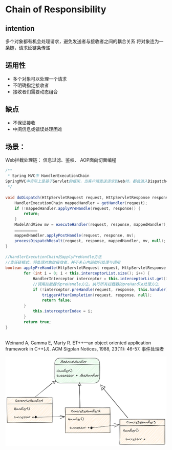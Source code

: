 # Chain of Responsibility
## intention
多个对象都有机会处理请求，避免发送者与接收者之间的耦合关系
将对象连为一条链，请求延链条传递
## 适用性
- 多个对象可以处理一个请求
- 不明确指定接收者
- 接收者们需要动态组合

## 缺点
- 不保证接收
- 中间信息或错误处理困难

## 场景： 
Web拦截处理链： 信息过滤、鉴权、
AOP面向切面编程
```java
/**
 * Spring MVC中 HandlerExecutionChain
SpringMVC中实际上是基于Servlet的框架，当客户端发送请求到web时，都会进入DispatcherServlet中，然后根据Servlet的生命周期去执行doService方法，在doService方法中有一个关键方法doDispatch
 */

void doDispatch(HttpServletRequest request, HttpServletResponse response)  {
    HandlerExecutionChain mappedHandler = getHandler(request);
    if (!mappedHandler.applyPreHandle(request, response)) {
        return;
    }
    ModelAndView mv = executeHandler(request, response, mappedHandler);
    …………………………
    mappedHandler.applyPostHandle(request, response, mv);
    processDispatchResult(request, response, mappedHandler, mv, null);
}

//HandlerExecutionChain的applyPreHandle方法
//责任链模式，将处理对象给接收者，并不关心内部如何处理与调用
boolean applyPreHandle(HttpServletRequest request, HttpServletResponse response) {
        for (int i = 0; i < this.interceptorList.size(); i++) {
            HandlerInterceptor interceptor = this.interceptorList.get(i);
            //调用拦截器的preHandle方法，执行所有拦截器的preHandle处理方法
            if (!interceptor.preHandle(request, response, this.handler)) {
                triggerAfterCompletion(request, response, null);
                return false;
        }
            this.interceptorIndex = i;
        }
        return true;
}



```


Weinand A, Gamma E, Marty R. ET++—an object oriented application framework in C++[J]. ACM Sigplan Notices, 1988, 23(11): 46-57.
事件处理者


![](./test.excalidraw.png)